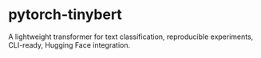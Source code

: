 # pytorch-tinybert
A lightweight transformer for text classification, reproducible experiments, CLI-ready, Hugging Face integration.
